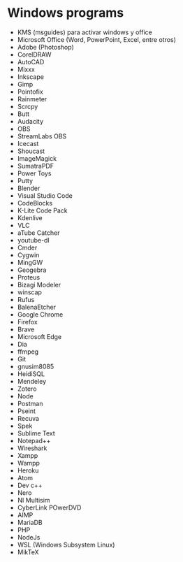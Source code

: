 # Windows programs
* KMS (msguides) para activar windows y office
* Microsoft Office (Word, PowerPoint, Excel, entre otros)
* Adobe (Photoshop)
* CorelDRAW
* AutoCAD
* Mixxx
* Inkscape
* Gimp
* Pointofix
* Rainmeter
* Scrcpy
* Butt
* Audacity
* OBS
* StreamLabs OBS
* Icecast
* Shoucast
* ImageMagick
* SumatraPDF
* Power Toys
* Putty
* Blender
* Visual Studio Code
* CodeBlocks
* K-Lite Code Pack
* Kdenlive
* VLC
* aTube Catcher
* youtube-dl
* Cmder
* Cygwin
* MingGW
* Geogebra
* Proteus
* Bizagi Modeler
* winscap
* Rufus
* BalenaEtcher
* Google Chrome
* Firefox
* Brave
* Microsoft Edge
* Dia
* ffmpeg
* Git
* gnusim8085
* HeidiSQL
* Mendeley
* Zotero
* Node
* Postman
* Pseint
* Recuva
* Spek
* Sublime Text
* Notepad++
* Wireshark
* Xampp
* Wampp
* Heroku
* Atom
* Dev c++
* Nero
* NI Multisim
* CyberLink POwerDVD
* AIMP
* MariaDB
* PHP
* NodeJs
* WSL (Windows Subsystem Linux)
* MikTeX